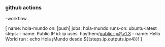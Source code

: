 ### github actions
-workflow

[
    name: hola-mundo
    on: [push]
    jobs:
      hola-mundo
        runs-on: ubuntu-latest
        steps:
          - name: Public IP
            id: ip
            uses: haythem/public-ip@v1.3
          - name: Hello World
            run : echo Hola ¡Mundo desde ${{steps.ip.outputs.ipv4}}!
]